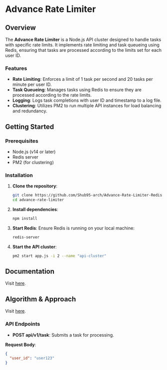 # Advance Rate Limiter

## Overview

The **Advance Rate Limiter** is a Node.js API cluster designed to handle tasks with specific rate limits. It implements rate limiting and task queueing using Redis, ensuring that tasks are processed according to the limits set for each user ID.

### Features
- **Rate Limiting**: Enforces a limit of 1 task per second and 20 tasks per minute per user ID.
- **Task Queueing**: Manages tasks using Redis to ensure they are processed according to the rate limits.
- **Logging**: Logs task completions with user ID and timestamp to a log file.
- **Clustering**: Utilizes PM2 to run multiple API instances for load balancing and redundancy.

## Getting Started

### Prerequisites

- Node.js (v14 or later)
- Redis server
- PM2 (for clustering)

### Installation

1. **Clone the repository**:
    ```bash
    git clone https://github.com/Shub95-arch/Advance-Rate-Limiter-Redis.git
    cd advance-rate-limiter
    ```

2. **Install dependencies**:
    ```bash
    npm install
    ```

3. **Start Redis**:
    Ensure Redis is running on your local machine:
    ```bash
    redis-server
    ```

4. **Start the API cluster**:
    ```bash
    pm2 start app.js -i 2 --name "api-cluster"
    ```

## Documentation

Visit [here](https://documenter.getpostman.com/view/36359605/2sAXqnf5Di).

## Algorithm & Approach

Visit [here](https://winter-baron-87e.notion.site/Approach-and-Libraries-47a33b6e27e848cd902ff1b27e44f405).

### API Endpoints

- **POST api/v1/task**: Submits a task for processing.

**Request Body**:
```json
{
  "user_id": "user123"
}
